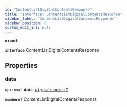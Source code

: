 ```yaml
---
id: "ContentListDigitalContentsResponse"
title: "Interface: ContentListDigitalContentsResponse"
sidebar_label: "ContentListDigitalContentsResponse"
sidebar_position: 0
custom_edit_url: null
---
```


**`export`**

**`interface`** ContentListDigitalContentsResponse

## Properties

### data

 `Optional` **data**: [`DigitalContent`](DigitalContent.md)[]

**`memberof`** ContentListDigitalContentsResponse
